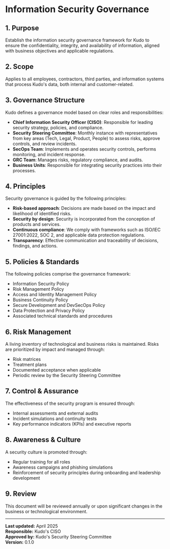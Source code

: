 # Information Security Governance

## 1. Purpose

Establish the information security governance framework for Kudo to ensure the confidentiality, integrity, and availability of information, aligned with business objectives and applicable regulations.

## 2. Scope

Applies to all employees, contractors, third parties, and information systems that process Kudo's data, both internal and customer-related.

## 3. Governance Structure

Kudo defines a governance model based on clear roles and responsibilities:

- **Chief Information Security Officer (CISO)**: Responsible for leading security strategy, policies, and compliance.
- **Security Steering Committee**: Monthly instance with representatives from key areas (Tech, Legal, Product, People) to assess risks, approve controls, and review incidents.
- **SecOps Team**: Implements and operates security controls, performs monitoring, and incident response.
- **GRC Team**: Manages risks, regulatory compliance, and audits.
- **Business Units**: Responsible for integrating security practices into their processes.

## 4. Principles

Security governance is guided by the following principles:

- **Risk-based approach**: Decisions are made based on the impact and likelihood of identified risks.
- **Security by design**: Security is incorporated from the conception of products and services.
- **Continuous compliance**: We comply with frameworks such as ISO/IEC 27001:2022, SOC 2, and applicable data protection regulations.
- **Transparency**: Effective communication and traceability of decisions, findings, and actions.

## 5. Policies & Standards

The following policies comprise the governance framework:

- Information Security Policy
- Risk Management Policy
- Access and Identity Management Policy
- Business Continuity Policy
- Secure Development and DevSecOps Policy
- Data Protection and Privacy Policy
- Associated technical standards and procedures

## 6. Risk Management

A living inventory of technological and business risks is maintained. Risks are prioritized by impact and managed through:

- Risk matrices
- Treatment plans
- Documented acceptance when applicable
- Periodic review by the Security Steering Committee

## 7. Control & Assurance

The effectiveness of the security program is ensured through:

- Internal assessments and external audits
- Incident simulations and continuity tests
- Key performance indicators (KPIs) and executive reports

## 8. Awareness & Culture

A security culture is promoted through:

- Regular training for all roles
- Awareness campaigns and phishing simulations
- Reinforcement of security principles during onboarding and leadership development

## 9. Review

This document will be reviewed annually or upon significant changes in the business or technological environment.

---

**Last updated:** April 2025  
**Responsible:** Kudo's CISO  
**Approved by:** Kudo's Security Steering Committee  
**Version:** 0.1.0
